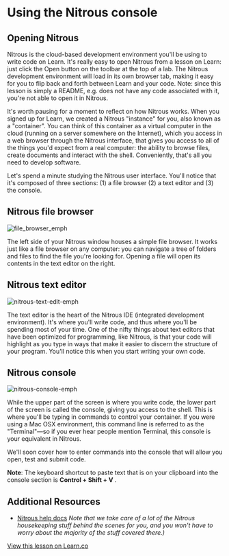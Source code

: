 # Using the Nitrous console

## Opening Nitrous

Nitrous is the cloud-based development environment you'll be using to write code on Learn. It's really easy to open Nitrous from a lesson on Learn: just click the Open button on the toolbar at the top of a lab. The Nitrous development environment will load in its own browser tab, making it easy for you to flip back and forth between Learn and your code. Note: since this lesson is simply a README, e.g. does not have any code associated with it, you're not able to open it in Nitrous.

It's worth pausing for a moment to reflect on how Nitrous works. When you signed up for Learn, we created a Nitrous "instance" for you, also known as a "container". You can think of this container as a virtual computer in the cloud (running on a server somewhere on the Internet), which you access in a web browser through the Nitrous interface, that gives you access to all of the things you'd expect from a real computer: the ability to browse files, create documents and interact with the shell. Conveniently, that's all you need to develop software. 

Let's spend a minute studying the Nitrous user interface. You'll notice that it's composed of three sections: (1) a file browser (2) a text editor and (3) the console. 

## Nitrous file browser

![file_browser_emph](https://curriculum-content.s3.amazonaws.com/learn-ver/nitrous_file_browser_emphasis.png)

The left side of your Nitrous window houses a simple file browser. It works just like a file browser on any computer: you can navigate a tree of folders and files to find the file you're looking for. Opening a file will open its contents in the text editor on the right.

## Nitrous text editor 

![nitrous-text-edit-emph](https://curriculum-content.s3.amazonaws.com/learn-ver/nitrous_text_editor_emphasis.png)

The text editor is the heart of the Nitrous IDE (integrated development environment). It's where you'll write code, and thus where you'll be spending most of your time. One of the nifty things about text editors that have been optimized for programming, like Nitrous, is that your code will highlight as you type in ways that make it easier to discern the structure of your program. You'll notice this when you start writing your own code.  

## Nitrous console

![nitrous-console-emph](https://curriculum-content.s3.amazonaws.com/learn-ver/nitrous_console_emphasis.png)

While the upper part of the screen is where you write code, the lower part of the screen is called the console, giving you access to the shell. This is where you'll be typing in commands to control your container. If you were using a Mac OSX environment, this command line is referred to as the "Terminal"—so if you ever hear people mention Terminal, this console is your equivalent in Nitrous. 

We'll soon cover how to enter commands into the console that will allow you open, test and submit code. 


**Note**: The keyboard shortcut to paste text that is on your clipboard into the console section is **Control + Shift + V** .

## Additional Resources
- [Nitrous help docs](https://community.nitrous.io/docs)
  *Note that we take care of a lot of the Nitrous housekeeping stuff behind the scenes for you, and you won't have to worry about the majority of the stuff covered there.)* 

<a href='https://learn.co/lessons/first-console-nitrous' data-visibility='hidden'>View this lesson on Learn.co</a>
